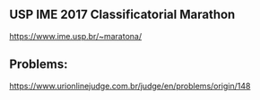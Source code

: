 ## USP IME 2017 Classificatorial Marathon

https://www.ime.usp.br/~maratona/

## Problems:

https://www.urionlinejudge.com.br/judge/en/problems/origin/148
